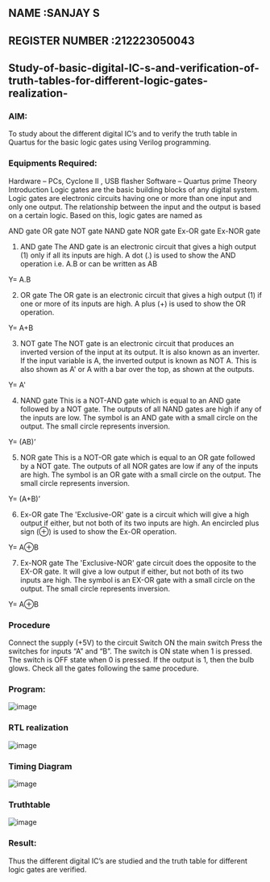 ## NAME :SANJAY S
## REGISTER NUMBER :212223050043

## Study-of-basic-digital-IC-s-and-verification-of-truth-tables-for-different-logic-gates-realization-

### AIM:

To study about the different digital IC’s and to verify the truth table in Quartus for the basic logic gates using Verilog programming.

### Equipments Required:

Hardware – PCs, Cyclone II , USB flasher
Software – Quartus prime
Theory
Introduction
Logic gates are the basic building blocks of any digital system. Logic gates are electronic circuits having one or more than one input and only one output. The relationship between the input and the output is based on a certain logic. Based on this, logic gates are named as

AND gate
OR gate
NOT gate
NAND gate
NOR gate
Ex-OR gate
Ex-NOR gate

1) AND gate
The AND gate is an electronic circuit that gives a high output (1) only if all its inputs are high. A dot (.) is used to show the AND operation i.e. A.B or can be written as AB

Y= A.B

2) OR gate
The OR gate is an electronic circuit that gives a high output (1) if one or more of its inputs are high. A plus (+) is used to show the OR operation.

Y= A+B

3) NOT gate
The NOT gate is an electronic circuit that produces an inverted version of the input at its output. It is also known as an inverter. If the input variable is A, the inverted output is known as NOT A. This is also shown as A' or A with a bar over the top, as shown at the outputs.

Y= A'

4) NAND gate
This is a NOT-AND gate which is equal to an AND gate followed by a NOT gate. The outputs of all NAND gates are high if any of the inputs are low. The symbol is an AND gate with a small circle on the output. The small circle represents inversion.

Y= (AB)’

5) NOR gate
This is a NOT-OR gate which is equal to an OR gate followed by a NOT gate. The outputs of all NOR gates are low if any of the inputs are high. The symbol is an OR gate with a small circle on the output. The small circle represents inversion.

Y= (A+B)’

6) Ex-OR gate
The 'Exclusive-OR' gate is a circuit which will give a high output if either, but not both of its two inputs are high. An encircled plus sign (⊕) is used to show the Ex-OR operation.

Y= A⊕B

7) Ex-NOR gate
The 'Exclusive-NOR' gate circuit does the opposite to the EX-OR gate. It will give a low output if either, but not both of its two inputs are high. The symbol is an EX-OR gate with a small circle on the output. The small circle represents inversion.

Y= A⊕B

### Procedure

Connect the supply (+5V) to the circuit
Switch ON the main switch
Press the switches for inputs “A” and “B”. The switch is ON state when 1 is pressed. The switch is OFF state when 0 is pressed.
If the output is 1, then the bulb glows.
Check all the gates following the same procedure.

### Program:

![image](https://github.com/SIBIRAJIM/Study-of-basic-digital-IC-s-and-verification-of-truth-tables-for-different-logic-gates-realization-/assets/154588445/33bb8fb5-329f-45bb-9cc7-3a60b03e7712)

### RTL realization

![image](https://github.com/SIBIRAJIM/Study-of-basic-digital-IC-s-and-verification-of-truth-tables-for-different-logic-gates-realization-/assets/154588445/0228abee-7532-4fd1-b7c5-e5ea3921cbb7)

### Timing Diagram

![image](https://github.com/SIBIRAJIM/Study-of-basic-digital-IC-s-and-verification-of-truth-tables-for-different-logic-gates-realization-/assets/154588445/a91b53a1-7f69-445d-b0f9-bd8d28b43bc2)

### Truthtable

![image](https://github.com/SIBIRAJIM/Study-of-basic-digital-IC-s-and-verification-of-truth-tables-for-different-logic-gates-realization-/assets/154588445/1610b6ac-19ed-4784-95ef-f8797112fb37)

### Result:

Thus the different digital IC’s are studied and the truth table for different logic gates are verified.
